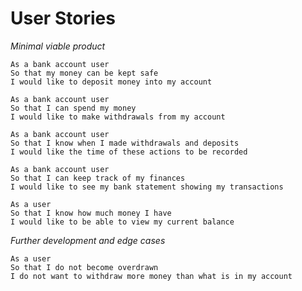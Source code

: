 # User Stories #

_Minimal viable product_

```
As a bank account user
So that my money can be kept safe
I would like to deposit money into my account
```

```
As a bank account user
So that I can spend my money
I would like to make withdrawals from my account
```

```
As a bank account user
So that I know when I made withdrawals and deposits
I would like the time of these actions to be recorded
```

```
As a bank account user
So that I can keep track of my finances
I would like to see my bank statement showing my transactions
```

```
As a user
So that I know how much money I have
I would like to be able to view my current balance
```

_Further development and edge cases_

```
As a user
So that I do not become overdrawn
I do not want to withdraw more money than what is in my account
```
